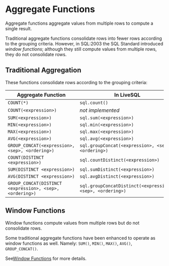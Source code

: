 # Aggregate Functions

Aggregate functions aggregate values from multiple rows to compute a single result.

Traditional aggregate functions consolidate rows into fewer rows according to the grouping
criteria. However, in SQL:2003 the SQL Standard introduced *window functions*; although they
still compute values from multiple rows, they do not consolidate rows.


## Traditional Aggregation

These functions consolidate rows according to the grouping criteria:

| Aggregate Function | In LiveSQL |
| -- | -- |
| `COUNT(*)` | `sql.count()` |
| `COUNT(<expression>)` | *not implemented* |
| `SUM(<expression>)` | `sql.sum(<expression>)` |
| `MIN(<expression>)` | `sql.min(<expression>)` |
| `MAX(<expression>)` | `sql.max(<expression>)` |
| `AVG(<expression>)` | `sql.avg(<expression>)` |
| `GROUP_CONCAT(<expression>, <sep>, <ordering>)` | `sql.groupConcat(<expression>, <sep>, <ordering>)` |
| `COUNT(DISTINCT <expression>)` | `sql.countDistinct(<expression>)` |
| `SUM(DISTINCT <expression>)` | `sql.sumDistinct(<expression>)` |
| `AVG(DISTINCT <expression>)` | `sql.avgDistinct(<expression>)` |
| `GROUP_CONCAT(DISTINCT <expression>, <sep>, <ordering>)` | `sql.groupConcatDistinct(<expression>, <sep>, <ordering>)` |


## Window Functions

Window functions compute values from multiple rows but do not consolidate rows. 

Some traditional aggregate functions have been enhanced to operate as window functions as well. Namely: `SUM()`,
`MIN()`, `MAX()`, `AVG()`, `GROUP_CONCAT()`.

See[Window Functions](./window-functions.md) for more details.

